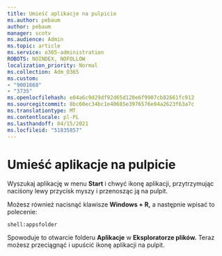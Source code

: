 ```yaml
---
title: Umieść aplikacje na pulpicie
ms.author: pebaum
author: pebaum
manager: scotv
ms.audience: Admin
ms.topic: article
ms.service: o365-administration
ROBOTS: NOINDEX, NOFOLLOW
localization_priority: Normal
ms.collection: Adm_O365
ms.custom:
- "9001668"
- "3735"
ms.openlocfilehash: e04a6c9d29df92d65d120e6f9907cb82661fc912
ms.sourcegitcommit: 8bc60ec34bc1e40685e3976576e04a2623f63a7c
ms.translationtype: MT
ms.contentlocale: pl-PL
ms.lasthandoff: 04/15/2021
ms.locfileid: "51835857"
---
```

# <a name="put-apps-on-the-desktop"></a>Umieść aplikacje na pulpicie

Wyszukaj aplikację w menu **Start** i chwyć ikonę aplikacji, przytrzymując naciśony lewy przycisk myszy i przenosząc ją na pulpit.

Możesz również nacisnąć klawisze **Windows + R,** a następnie wpisać to polecenie:

`shell:appsfolder`

Spowoduje to otwarcie folderu **Aplikacje** w **Eksploratorze plików.** Teraz możesz przeciągnąć i upuścić ikonę aplikacji na pulpit.
